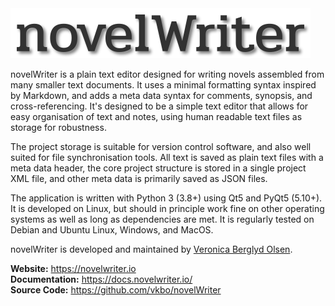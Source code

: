 <img src="https://raw.githubusercontent.com/vkbo/novelWriter/main/setup/novelwriter_text.png">

novelWriter is a plain text editor designed for writing novels assembled from many smaller text
documents. It uses a minimal formatting syntax inspired by Markdown, and adds a meta data syntax
for comments, synopsis, and cross-referencing. It's designed to be a simple text editor that allows
for easy organisation of text and notes, using human readable text files as storage for robustness.

The project storage is suitable for version control software, and also well suited for file
synchronisation tools. All text is saved as plain text files with a meta data header, the core
project structure is stored in a single project XML file, and other meta data is primarily saved as
JSON files.

The application is written with Python 3 (3.8+) using Qt5 and PyQt5 (5.10+). It is developed on
Linux, but should in principle work fine on other operating systems as well as long as dependencies
are met. It is regularly tested on Debian and Ubuntu Linux, Windows, and MacOS.

novelWriter is developed and maintained by [Veronica Berglyd Olsen](https://github.com/vkbo).

**Website:** https://novelwriter.io  
**Documentation:** https://docs.novelwriter.io/  
**Source Code:** https://github.com/vkbo/novelWriter
